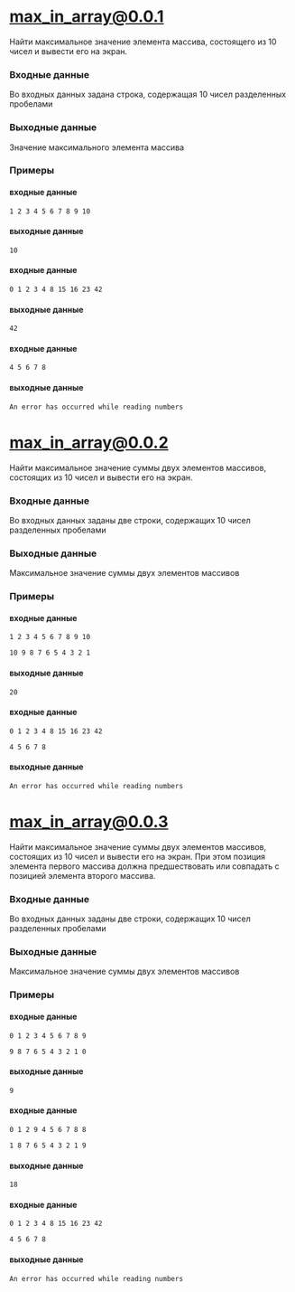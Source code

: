 # max_in_array@0.0.1

Найти максимальное значение элемента массива, состоящего из 10 чисел и вывести его на экран.

### Входные данные
Во входных данных задана строка, содержащая 10 чисел разделенных пробелами

### Выходные данные
Значение максимального элемента массива

### Примеры
#### входные данные
`1 2 3 4 5 6 7 8 9 10`
#### выходные данные
`10`
#### входные данные
`0 1 2 3 4 8 15 16 23 42`
#### выходные данные
`42`
#### входные данные
`4 5 6 7 8`
#### выходные данные
`An error has occurred while reading numbers`

# max_in_array@0.0.2

Найти максимальное значение суммы двух элементов массивов, состоящих из 10 чисел и вывести его на экран.

### Входные данные
Во входных данных заданы две строки, содержащих 10 чисел разделенных пробелами

### Выходные данные
Максимальное значение суммы двух элементов массивов

### Примеры
#### входные данные
`1 2 3 4 5 6 7 8 9 10`

`10 9 8 7 6 5 4 3 2 1`
#### выходные данные
`20`
#### входные данные
`0 1 2 3 4 8 15 16 23 42`

`4 5 6 7 8`
#### выходные данные
`An error has occurred while reading numbers`

# max_in_array@0.0.3

Найти максимальное значение суммы двух элементов массивов, состоящих из 10 чисел и вывести его на экран. При этом позиция элемента первого массива должна предшествовать или совпадать с позицией элемента второго массива.

### Входные данные
Во входных данных заданы две строки, содержащих 10 чисел разделенных пробелами

### Выходные данные
Максимальное значение суммы двух элементов массивов

### Примеры
#### входные данные
`0 1 2 3 4 5 6 7 8 9`

`9 8 7 6 5 4 3 2 1 0`
#### выходные данные
`9`
#### входные данные
`0 1 2 9 4 5 6 7 8 8`

`1 8 7 6 5 4 3 2 1 9`
#### выходные данные
`18`
#### входные данные
`0 1 2 3 4 8 15 16 23 42`

`4 5 6 7 8`
#### выходные данные
`An error has occurred while reading numbers`

